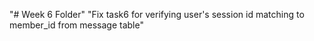 "# Week 6 Folder" 
"Fix task6 for verifying user's session id matching to member_id from message table" 
